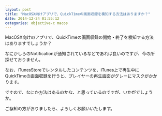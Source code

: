 ```yaml
---
layout: post
title: "MacOSX向けアプリで、QuickTimeの画面収録を検知する方法はありますか？"
date: 2014-12-24 01:55:12
categories: objective-c macos
---
```

<p>MacOSX向けのアプリで、QuickTimeの画面収録の開始・終了を検知する方法はありますでしょうか？</p>

<p>なにかしらのNotificationが通知されているなどであれば良いのですが、今の所探せておりません。</p>

<p>なお、iTunesStoreでレンタルしたコンテンツを、iTunes上で再生中にQuickTimeの画面収録を行うと、プレイヤーの再生画面がグレーにマスクがかかります。</p>

<p>ですので、なにか方法はあるのかな、と思っているのですが、いかがでしょうか。</p>

<p>ご存知の方がおりましたら、よろしくお願いいたします。</p>
